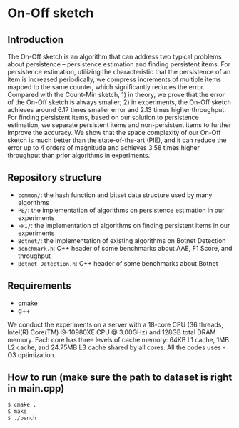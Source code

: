 On-Off sketch
============

Introduction
--------
The On-Off sketch is an algorithm that can address two typical problems about persistence – persistence estimation and finding persistent items. For persistence estimation, utilizing the characteristic that the persistence of an item is increased periodically, we compress increments of multiple items mapped to the same counter, which significantly reduces the error. Compared with the Count-Min sketch, 1) in theory, we prove that the error of the On-Off sketch is always smaller; 2) in experiments, the On-Off sketch achieves around 6.17 times smaller error and 2.13 times higher throughput. For finding persistent items, based on our solution to persistence estimation, we separate persistent items and non-persistent items to further improve the accuracy. We show that the space complexity of our On-Off sketch is much better than the state-of-the-art (PIE), and it can reduce the error up to 4 orders of magnitude and achieves 3.58 times higher throughput than prior algorithms in experiments.

Repository structure
--------------------
*  `common/`: the hash function and bitset data structure used by many algorithms
*  `PE/`: the implementation of algorithms on persistence estimation in our experiments
*  `FPI/`: the implementation of algorithms on finding persistent items in our experiments
*  `Botnet/`: the implementation of existing algorithms on Botnet Detection
*  `benchmark.h`: C++ header of some benchmarks about AAE, F1 Score, and throughput
*  `Botnet_Detection.h`: C++ header of some benchmarks about Botnet

Requirements
-------
- cmake
- g++

We conduct the experiments on a server with a 18-core CPU (36 threads, Intel(R) Core(TM) i9-10980XE CPU @ 3.00GHz) and 128GB total DRAM memory. 
Each core has three levels of cache memory: 64KB L1 cache, 1MB L2 cache, and 24.75MB L3 cache shared by all cores. All the codes uses -O3 optimization.

How to run (make sure the path to dataset is right in main.cpp)
-------

```bash
$ cmake .
$ make
$ ./bench
```
